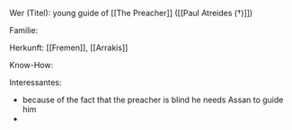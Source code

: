 Wer (Titel): young guide of [[The Preacher]] ([[Paul Atreides (†)]])

Familie:

Herkunft: [[Fremen]], [[Arrakis]]

Know-How:

Interessantes: 
- because of the fact that the preacher is blind he needs Assan to guide him
- 
